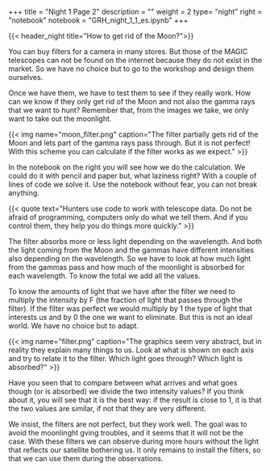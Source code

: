+++
title = "Night 1 Page 2"
description = ""
weight = 2
type= "night"
right = "notebook"
notebook = "GRH_night_1_1_es.ipynb"
+++

{{< header_night title="How to get rid of the Moon?">}}

You can buy filters for a camera in many stores. But those of the MAGIC telescopes can not be found on the internet because they do not exist in the market. So we have no choice but to go to the workshop and design them ourselves.

Once we have them, we have to test them to see if they really work. How can we know if they only get rid of the Moon and not also the gamma rays that we want to hunt? Remember that, from the images we take, we only want to take out the moonlight.

{{< img name="moon_filter.png" caption="The filter partially gets rid of the Moon and lets part of the gamma rays pass through. But it is not perfect! With this scheme you can calculate if the filter works as we expect." >}}

In the notebook on the right you will see how we do the calculation. We could do it with pencil and paper but, what laziness right? With a couple of lines of code we solve it. Use the notebook without fear, you can not break anything.

{{< quote
    text="Hunters use code to work with telescope data. Do not be afraid of programming, computers only do what we tell them. And if you control them, they help you do things more quickly." >}}

The filter absorbs more or less light depending on the wavelength. And both the light coming from the Moon and the gammas have different intensities also depending on the wavelength. So we have to look at how much light from the gammas pass and how much of the moonlight is absorbed for each wavelength. To know the total we add all the values.

To know the amounts of light that we have after the filter we need to multiply the intensity by F (the fraction of light that passes through the filter). If the filter was perfect we would multiply by 1 the type of light that interests us and by 0 the one we want to eliminate. But this is not an ideal world. We have no choice but to adapt.

{{< img name="filter.png" caption="The graphics seem very abstract, but in reality they explain many things to us. Look at what is shown on each axis and try to relate it to the filter. Which light goes through? Which light is absorbed?" >}}

Have you seen that to compare between what arrives and what goes though (or is absorbed) we divide the two intensity values? If you think about it, you will see that it is the best way: if the result is close to 1, it is that the two values are similar, if not that they are very different.

We insist, the filters are not perfect, but they work well. The goal was to avoid the moonlinght gving troubles, and it seems that it will not be the case. With these filters we can observe during more hours without the light that reflects our satellite bothering us. It only remains to install the filters, so that we can use them during the observations.


